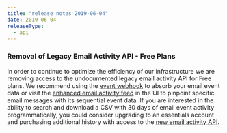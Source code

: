 ```yaml
---
title: "release notes 2019-06-04"
date: 2019-06-04
releaseType:
  - api
---
```


### Removal of Legacy Email Activity API - Free Plans

In order to continue to optimize the efficiency of our infrastructure we are removing access to the undocumented legacy email activity API for Free plans. We recommend using the [event webhook]({{root_url}}/for-developers/tracking-events/getting-started-event-webhook/) to absorb your email event data or visit the [enhanced email activity feed]({{root_url}}/ui/analytics-and-reporting/email-activity-feed/) in the UI to pinpoint specific email messages with its sequential event data. If you are interested in the ability to search and download a CSV with 30 days of email event activity programmatically, you could consider upgrading to an essentials account and purchasing additional history with access to the [new email activity API](https://sendgrid.api-docs.io/v3.0/email-activity/filter-all-messages). 
